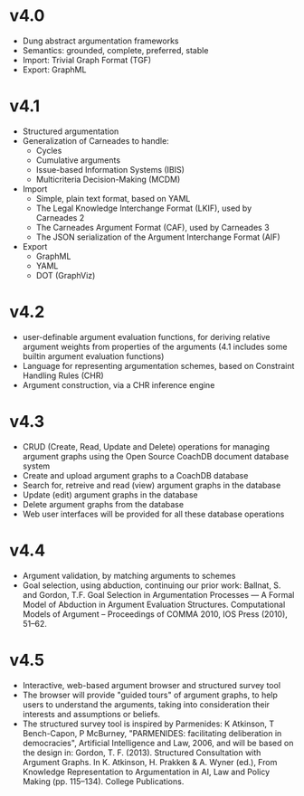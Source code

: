 
# v4.0

- Dung abstract argumentation frameworks
- Semantics: grounded, complete, preferred, stable
- Import: Trivial Graph Format (TGF)
- Export: GraphML

# v4.1

- Structured argumentation
- Generalization of Carneades to handle:
    * Cycles
    * Cumulative arguments
    * Issue-based Information Systems (IBIS)
    * Multicriteria Decision-Making (MCDM)
- Import
    * Simple, plain text format, based on YAML
    * The Legal Knowledge Interchange Format (LKIF), used by Carneades 2
    * The Carneades Argument Format (CAF), used by Carneades 3
    * The JSON serialization of the Argument Interchange Format (AIF)
- Export
    * GraphML
    * YAML
    * DOT (GraphViz)

# v4.2

- user-definable argument evaluation functions, for deriving relative argument weights from properties of the arguments (4.1 includes some builtin argument evaluation functions)
- Language for representing argumentation schemes, based on Constraint Handling Rules (CHR)
- Argument construction, via a CHR inference engine

# v4.3
- CRUD (Create, Read, Update and Delete) operations for managing argument graphs using the Open Source CoachDB document database system 
- Create and upload argument graphs to a CoachDB database
- Search for, retreive and read (view) argument graphs in the database
- Update (edit) argument graphs in the database
- Delete argument graphs from the database
- Web user interfaces will be provided for all these database operations

# v4.4
- Argument validation, by matching arguments to schemes
- Goal selection, using abduction, continuing our prior work: Ballnat, S. and Gordon, T.F. Goal Selection in Argumentation Processes — A Formal Model of Abduction in Argument Evaluation Structures. Computational Models of Argument – Proceedings of COMMA 2010, IOS Press (2010), 51–62.

# v4.5

- Interactive, web-based argument browser and structured survey tool
- The browser will provide "guided tours" of argument graphs, to help users to understand the arguments, taking into    consideration their interests and assumptions or beliefs.
- The structured survey tool is inspired by Parmenides: K Atkinson, T Bench-Capon, P McBurney, 
  "PARMENIDES: facilitating deliberation in democracies", Artificial Intelligence and Law, 2006,
  and will be based on the design in: Gordon, T. F. (2013). Structured Consultation
  with Argument Graphs. In K. Atkinson, H. Prakken & A. Wyner (ed.),
  From Knowledge Representation to Argumentation in AI, Law and Policy
  Making (pp. 115–134). College Publications.






